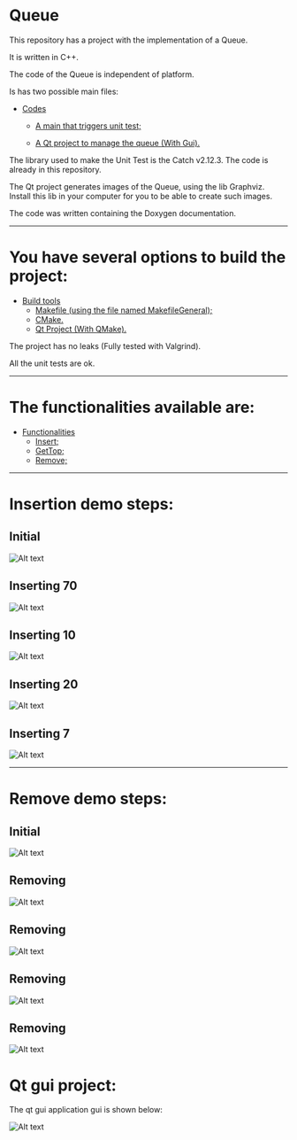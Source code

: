 Queue
====================

This repository has a project with the implementation of a Queue.

It is written in C++.

The code of the Queue is independent of platform.

Is has two possible main files:

* [Codes](#markdown-header)
	* [A main that triggers unit test;](#markdown-header-emphasis)

	* [A Qt project to manage the queue (With Gui).](#markdown-header-strikethrough)
	
The library used to make the Unit Test is the Catch v2.12.3. The code is already in this repository.

The Qt project generates images of the Queue, using the lib Graphviz.
Install this lib in your computer for you to be able to create such images.

The code was written containing the Doxygen documentation.

- - -

You have several options to build the project: 
====================

* [Build tools](#markdown-header)
	* [Makefile (using the file named MakefileGeneral);](#markdown-header-emphasis)
	* [CMake.](#markdown-header-emphasis)
	* [Qt Project (With QMake).](#markdown-header-emphasis)

The project has no leaks (Fully tested with Valgrind).

All the unit tests are ok.

- - -

The functionalities available are: 
====================

* [Functionalities](#markdown-header)
	* [Insert;](#markdown-header-emphasis)
	* [GetTop;](#markdown-header-emphasis)	
	* [Remove;](#markdown-header-emphasis)
	
- - -

Insertion demo steps: 
====================

## Initial

![Alt text](images/inserting/1.png)

## Inserting 70

![Alt text](images/inserting/2.png)

## Inserting 10

![Alt text](images/inserting/3.png)

## Inserting 20

![Alt text](images/inserting/4.png)

## Inserting 7

![Alt text](images/inserting/5.png)

- - -

Remove demo steps: 
====================

## Initial 

![Alt text](images/inserting/5.png)

## Removing

![Alt text](images/removing/1.png)

## Removing

![Alt text](images/removing/2.png)

## Removing

![Alt text](images/removing/3.png)

## Removing

![Alt text](images/removing/4.png)


Qt gui project: 
====================
The qt gui application gui is shown below:

![Alt text](images/sample.png)